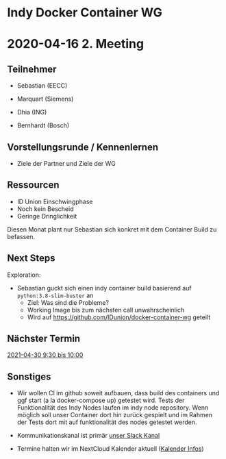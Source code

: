 Indy Docker Container WG
=========================

2020-04-16 2. Meeting
===========================


Teilnehmer
-----------

- Sebastian (EECC)

- Marquart (Siemens)

- Dhia (ING)

- Bernhardt (Bosch)


Vorstellungsrunde / Kennenlernen
-----------------

- Ziele der Partner und Ziele der WG


Ressourcen
----------

- ID Union Einschwingphase
- Noch kein Bescheid
- Geringe Dringlichkeit

Diesen Monat plant nur Sebastian sich konkret mit dem Container Build zu befassen.


Next Steps
---------------

Exploration:

- Sebastian guckt sich einen indy container build basierend auf `python:3.8-slim-buster` an  
  - Ziel: Was sind die Probleme?
  - Working Image bis zum nächsten call unwahrscheinlich
  - Wird auf https://github.com/IDunion/docker-container-wg geteilt


Nächster Termin
----------------

[2021-04-30 9:30 bis 10:00](https://nextcloud.idunion.org/apps/calendar/dayGridMonth/now/edit/popover/L3JlbW90ZS5waHAvZGF2L2NhbGVuZGFycy9zZWJhc3RpYW4vaWQtdW5pb24vNUZDQzNEQzYtRDlDOC00Qjg4LUE4NzYtRUI5NjQzODhBRDA0Lmljcw==/1619767800)


Sonstiges
------------

- Wir wollen CI im github soweit aufbauen, dass build des containers und ggf start (a la docker-compose up) getestet wird. Tests der Funktionalität des Indy Nodes laufen im indy node repository. Wenn möglich soll unser Container dort hin zurück gespielt und im Rahmen der Tests dort mit auf funktionalität des nodes getestet werden.

- Kommunikationskanal ist primär [unser Slack Kanal](https://idunionworkspace.slack.com/archives/C01NPP5C25U)

- Termine halten wir im NextCloud Kalender aktuell ([Kalender Infos](https://docs.nextcloud.com/server/21/user_manual/en/pim/calendar.html))
